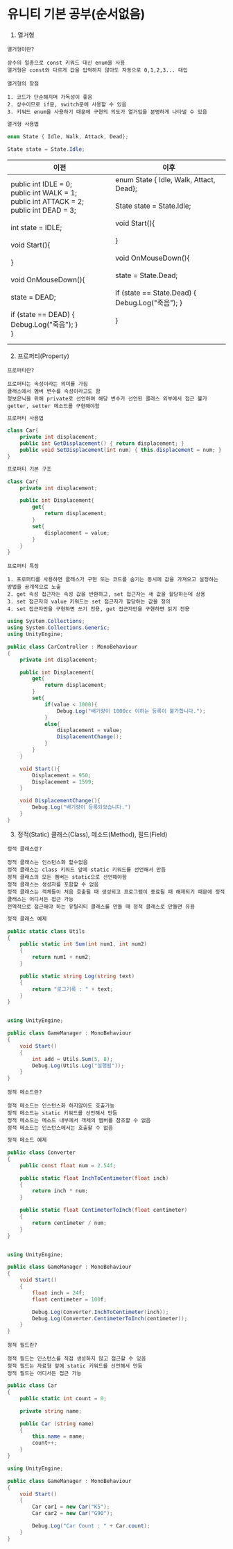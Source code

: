 # 유니티 기본 공부(순서없음)

1. 열거형
```
열거형이란?

상수의 일종으로 const 키워드 대신 enum을 사용
열거형은 const와 다르게 값을 입력하지 않아도 자동으로 0,1,2,3... 대입
```
```
열거형의 장점

1. 코드가 단순해지며 가독성이 좋음
2. 상수이므로 if문, switch문에 사용할 수 있음
3. 키워드 enum을 사용하기 때문에 구현의 의도가 열거임을 분명하게 나타낼 수 있음
```
```cs
열거형 사용법

enum State { Idle, Walk, Attack, Dead};

State state = State.Idle;
```

|이전|이후|
|----|----|
|public int IDLE = 0;<br>public int WALK = 1;<br>public int ATTACK = 2;<br>public int DEAD = 3;<br><br>int state = IDLE;<br><br>void Start(){<br><br>}<br><br>void OnMouseDown(){<br><br>    state = DEAD;<br><br>    if (state == DEAD) { Debug.Log("죽음"); }<br>}|enum State { Idle, Walk, Attact, Dead};<br><br>State state = State.Idle;<br><br>void Start(){<br><br>}<br><br>void OnMouseDown(){<br><br>    state = State.Dead;<br><br>    if (state == State.Dead) { Debug.Log("죽음"); }<br><br>}<br><br><br>|

2. 프로퍼티(Property)
```
프로퍼티란?

프로퍼티는 속성이라는 의미를 가짐
클래스에서 멤버 변수를 속성이라고도 함
정보은닉을 위해 private로 선언하여 해당 변수가 선언된 클래스 외부에서 접근 불가
getter, setter 메소드를 구현해야함
```
```cs
프로퍼티 사용법

class Car{
    private int displacement;
    public int GetDisplacement() { return displacement; }
    public void SetDisplacement(int num) { this.displacement = num; }
}
```
```cs
프로퍼티 기본 구조

class Car{
    private int displacement;

    public int Displacement{
        get{
            return displacement;
        }
        set{
            displacement = value;
        }
    }
}
```
```
프로퍼티 특징

1. 프로퍼티를 사용하면 클래스가 구현 또는 코드를 숨기는 동시에 값을 가져오고 설정하는 방법을 공개적으로 노출
2. get 속성 접근자는 속성 값을 반환하고, set 접근자는 새 값을 할당하는데 상용
3. set 접근자의 value 키워드는 set 접근자가 할당하는 값을 정의
4. set 접근자만을 구현하면 쓰기 전용, get 접근자만을 구현하면 읽기 전용
```
```cs
using System.Collections;
using System.Collections.Generic;
using UnityEngine;

public class CarController : MonoBehaviour
{
    private int displacement;

    public int Displacement{
        get{
            return displacement;
        }
        set{
            if(value < 1000){
                Debug.Log("배기량이 1000cc 이하는 등록이 불가합니다.");
            }
            else{
                displacement = value;
                DisplacementChange();
            }
        }
    }

    void Start(){
        Displacement = 950;
        Displacememt = 1599;
    }

    void DisplacementChange(){
        Debug.Log("배기량이 등록되었습니다.")
    }
}

```

3. 정적(Static) 클래스(Class), 메소드(Method), 필드(Field)
```
정적 클래스란?

정적 클래스는 인스턴스화 할수없음
정적 클래스는 class 키워드 앞에 static 키워드를 선언해서 만듬
정적 클래스의 모든 멤버는 static으로 선언해야함
정적 클래스는 생성자를 포함할 수 없음
정적 클래스는 객체들이 처음 호출될 때 생성되고 프로그램이 종료될 때 해제되기 때문에 정적 클래스는 어디서든 접근 가능
전역적으로 접근해야 하는 유틸리티 클래스를 만들 때 정적 클래스로 만들면 유용
```
```cs
정적 클래스 예제

public static class Utils
{
    public static int Sum(int num1, int num2)
    {
        return num1 + num2;
    }

    public static string Log(string text)
    {
        return "로그기록 : " + text;
    }
}


using UnityEngine;

public class GameManager : MonoBehaviour
{
    void Start()
    {
        int add = Utils.Sum(5, 8);
        Debug.Log(Utils.Log("실행됨"));
    }
}
```

```
정적 메소드란?

정적 메소드는 인스턴스화 하지않아도 호출가능
정적 메소드는 static 키워드를 선언해서 만듬
정적 메소드는 메소드 내부에서 객체의 멤버를 참조할 수 없음
정적 메소드는 인스턴스에서는 호출할 수 없음
```
```cs
정적 메소드 예제

public class Converter
{
    public const float num = 2.54f;

    public static float InchToCentimeter(float inch)
    {
        return inch * num;
    }

    public static float CentimeterToInch(float centimeter)
    {
        return centimeter / num;
    }
}


using UnityEngine;

public class GameManager : MonoBehaviour
{
    void Start()
    {
        float inch = 24f;
        float centimeter = 100f;

        Debug.Log(Converter.InchToCentimeter(inch));
        Debug.Log(Converter.CentimeterToInch(centimeter));
    }
}
```

```
정적 필드란?

정적 필드는 인스턴스를 직접 생성하지 않고 접근할 수 있음
정적 필드는 자료형 앞에 static 키워드를 선언해서 만듬
정적 필드는 어디서든 접근 가능
```

```cs
public class Car
{
    public static int count = 0;

    private string name;

    public Car (string name)
    {
        this.name = name;
        count++;
    }
}

using UnityEngine;

public class GameManager : MonoBehaviour
{
    void Start()
    {
        Car car1 = new Car("K5");
        Car car2 = new Car("G90");

        Debug.Log("Car Count : " + Car.count);
    }
}
```
